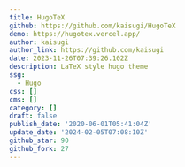 ```yaml
---
title: HugoTeX
github: https://github.com/kaisugi/HugoTeX
demo: https://hugotex.vercel.app/
author: kaisugi
author_link: https://github.com/kaisugi
date: 2023-11-26T07:39:26.102Z
description: LaTeX style hugo theme
ssg:
  - Hugo
css: []
cms: []
category: []
draft: false
publish_date: '2020-06-01T05:41:04Z'
update_date: '2024-02-05T07:08:10Z'
github_star: 90
github_fork: 27
---
```

